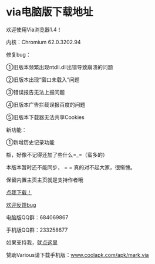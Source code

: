 # via电脑版下载地址

欢迎使用Via浏览器1.4！

内核：Chromium 62.0.3202.94

修复bug：

①旧版本频繁出现ntdll.dll出错导致崩溃的问题

②旧版本出现“窗口未载入”问题

③错误报告无法上报问题

④旧版本广告拦截误报百度的问题

⑤旧版本下载器无法共享Cookies

新功能：

①新增历史记录功能

额，好像不记得还加了些什么=_=（蛮多的）

本版本暂时还不能同步， = = 真的对不起大家，很惭愧。


保留内置主页主页就是支持作者哦

[点我下载！](https://pan.baidu.com/s/1c2tsDXY)

[欢迎反馈bug](https://github.com/dmlgzs/forum/issues/4)

电脑版QQ群：684069867

手机版QQ群：233258677

如果支持我，就[点这里](https://github.com/dmlgzs/forum/blob/master/支持作者几种方法.md)

赞助Various请下载手机版：www.coolapk.com/apk/mark.via
